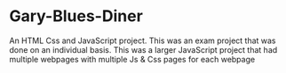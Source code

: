 # Gary-Blues-Diner
An HTML Css and JavaScript project. This was an exam project that was done on an individual basis. 
This was a larger JavaScript project that had multiple webpages with multiple Js & Css pages for each webpage

